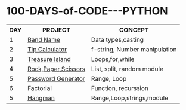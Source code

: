# 100-DAYS-of-CODE---PYTHON

<table>
  <tr>
    <th>DAY</th>
    <th>PROJECT</th>
    <th>CONCEPT</th>
  </tr>
  <tr>
    <td>1</td>
    <td><a href="https://github.com/ishikkkkaaaa/100-DAYS-of-CODE---PYTHON/blob/main/Day%201-%20Band%20name%20generator/main.py">Band Name</a></td>
    <td>Data types,casting</td>
  </tr>
  <tr>
    <td>2</td>
    <td><a href="https://github.com/ishikkkkaaaa/100-DAYS-of-CODE---PYTHON/blob/main/Day%202-%20Tip%20Calculator/main.py">Tip Calculator</a></td>
    <td>f-string, Number manipulation</td>
  </tr>
  <tr>
    <td>3</td>
    <td><a href="https://github.com/ishikkkkaaaa/100-DAYS-of-CODE---PYTHON/blob/main/Day%203-%20Treasure%20island/main.py">Treasure Island</a></td>
    <td>Loops,for,while</td>
  </tr>
  <tr>
    <td>4</td>
    <td><a href="https://github.com/ishikkkkaaaa/100-DAYS-of-CODE---PYTHON/blob/main/Day%204-%20Rock%2CPaper%2CScissors/main.py">Rock,Paper,Scissors</a></td>
    <td>List, split, random module</td>
  </tr>
  <tr>
    <td>5</td>
    <td><a href="https://github.com/ishikkkkaaaa/100-DAYS-of-CODE---PYTHON/blob/main/Day%205-%20Password%20Generator/main.py">Password Generator</a></td>
    <td>Range, Loop</td>
  </tr>
  <tr>
    <td>6</td>
    <td>Factorial</td>
    <td>Function, recurssion</td>
  </tr>
  <tr>
    <td>5</td>
    <td><a href="https://github.com/ishikkkkaaaa/100-DAYS-of-CODE---PYTHON/blob/main/Day%205-%20Password%20Generator/main.py">Hangman</a></td>
    <td>Range,Loop,strings,module</td>
  </tr>
</table>
